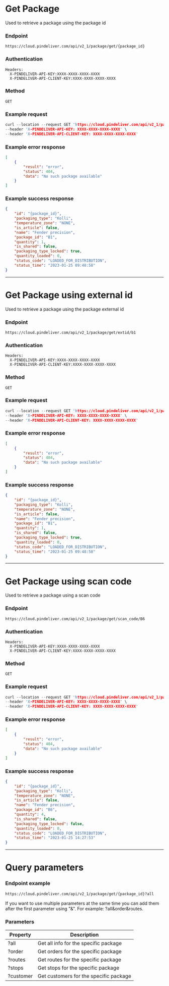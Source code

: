 # Get Package

Used to retrieve a package using the package id

### Endpoint
```
https://cloud.pindeliver.com/api/v2_1/package/get/{package_id}
```

### Authentication
```
Headers:
  X-PINDELIVER-API-KEY:XXXX-XXXX-XXXX-XXXX
  X-PINDELIVER-API-CLIENT-KEY:XXXX-XXXX-XXXX-XXXX
```

### Method
```
GET
```

### Example request
```C
curl --location --request GET 'https://cloud.pindeliver.com/api/v2_1/package/get/{package_id}' \
--header 'X-PINDELIVER-API-KEY: XXXX-XXXX-XXXX-XXXX' \
--header 'X-PINDELIVER-API-CLIENT-KEY: XXXX-XXXX-XXXX-XXXX'
```

### Example error response
```JSON
[
    {
        "result": "error",
        "status": 404,
        "data": "No such package available"
    }
]
```

### Example success response
```JSON
{
    "id": "{package_id}",
    "packaging_type": "Kolli",
    "temperature_zone": "NONE",
    "is_article": false,
    "name": "Fender precision",
    "package_id": "B1",
    "quantity": 1,
    "is_shared": false,
    "packaging_type_locked": true,
    "quantity_loaded": 0,
    "status_code": "LOADED_FOR_DISTRIBUTION",
    "status_time": "2023-01-25 09:48:58"
}
```

---

# Get Package using external id

Used to retrieve a package using the package external id

### Endpoint
```
https://cloud.pindeliver.com/api/v2_1/package/get/extid/b1
```

### Authentication
```
Headers:
  X-PINDELIVER-API-KEY:XXXX-XXXX-XXXX-XXXX
  X-PINDELIVER-API-CLIENT-KEY:XXXX-XXXX-XXXX-XXXX
```

### Method
```
GET
```

### Example request
```C
curl --location --request GET 'https://cloud.pindeliver.com/api/v2_1/package/get/extid/b1' \
--header 'X-PINDELIVER-API-KEY: XXXX-XXXX-XXXX-XXXX' \
--header 'X-PINDELIVER-API-CLIENT-KEY: XXXX-XXXX-XXXX-XXXX'
```

### Example error response
```JSON
[
    {
        "result": "error",
        "status": 404,
        "data": "No such package available"
    }
]
```

### Example success response
```JSON
{
    "id": "{package_id}",
    "packaging_type": "Kolli",
    "temperature_zone": "NONE",
    "is_article": false,
    "name": "Fender precision",
    "package_id": "B1",
    "quantity": 1,
    "is_shared": false,
    "packaging_type_locked": true,
    "quantity_loaded": 0,
    "status_code": "LOADED_FOR_DISTRIBUTION",
    "status_time": "2023-01-25 09:48:58"
}
```

---

# Get Package using scan code

Used to retrieve a package using a scan code

### Endpoint
```
https://cloud.pindeliver.com/api/v2_1/package/get/scan_code/B6
```

### Authentication
```
Headers:
  X-PINDELIVER-API-KEY:XXXX-XXXX-XXXX-XXXX
  X-PINDELIVER-API-CLIENT-KEY:XXXX-XXXX-XXXX-XXXX
```

### Method
```
GET
```

### Example request
```C
curl --location --request GET 'https://cloud.pindeliver.com/api/v2_1/package/get/scan_code/B6' \
--header 'X-PINDELIVER-API-KEY: XXXX-XXXX-XXXX-XXXX' \
--header 'X-PINDELIVER-API-CLIENT-KEY: XXXX-XXXX-XXXX-XXXX'
```

### Example error response
```JSON
[
    {
        "result": "error",
        "status": 404,
        "data": "No such package available"
    }
]
```

### Example success response
```JSON
{
    "id": "{package_id}",
    "packaging_type": "Kolli",
    "temperature_zone": "NONE",
    "is_article": false,
    "name": "Fender precision",
    "package_id": "B6",
    "quantity": 4,
    "is_shared": false,
    "packaging_type_locked": false,
    "quantity_loaded": 0,
    "status_code": "LOADED_FOR_DISTRIBUTION",
    "status_time": "2023-01-25 14:27:53"
}
```

---

# Query parameters

### Endpoint example
```
https://cloud.pindeliver.com/api/v2_1/package/get/{package_id}?all
```

If you want to use multiple parameters at the same time you can add them after the first parameter using "&".
For example: ?all&order&routes.

### Parameters

|Property|Description|
|--------|-----------|
|?all|Get all info for the specific package|
|?order|Get orders for the specific package|
|?routes|Get routes for the specific package|
|?stops|Get stops for the specific package|
|?customer|Get customers for the specific package|
